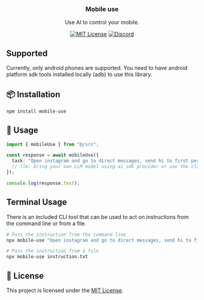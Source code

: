 <div align="center">

### Mobile use

Use AI to control your mobile.

[![MIT License](https://img.shields.io/badge/License-MIT-green.svg)](LICENSE) [![Discord](https://img.shields.io/badge/discord-purple.svg)](https://discord.gg/BECB2t5x)

</div>

## Supported

Currently, only android phones are supported. You need to have android platform sdk tools installed locally (adb) to use this library.

## 📦 Installation

```bash
npm install mobile-use
```

## 🔧 Usage

```ts
import { mobileUse } from "@/src";

const response = await mobileUse({
  task: "Open instagram and go to direct messages, send hi to first person",
  // llm: bring your own LLM model using ai sdk provider or use the claude by default. You need set ANTHROPIC_API_KEY environment variable to use claude.
});

console.log(response.text);
```

## Terminal Usage

There is an included CLI tool that can be used to act on instructions from the command line or from a file.

```bash
# Pass the instruction from the command line
npx mobile-use "Open instagram and go to direct messages, send hi to first person"

# Pass the instruction from a file
npx mobile-use instruction.txt
```

## 📄 License

This project is licensed under the [MIT License](LICENSE).
